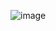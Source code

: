 ![image](https://github.com/companyakis/graph-algorithms/assets/77589867/570e0b39-5ec5-4261-88d5-e21430289849)
